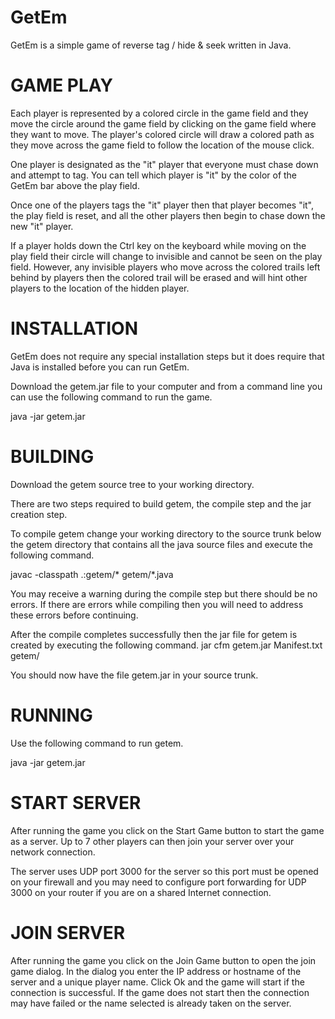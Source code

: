 # GetEm

GetEm is a simple game of reverse tag / hide & seek written in Java.


# GAME PLAY

Each player is represented by a colored circle in the game field and
they move the circle around the game field by clicking on the game 
field where they want to move. The player's colored circle will draw
a colored path as they move across the game field to follow the 
location of the mouse click.

One player is designated as the "it" player that everyone must chase
down and attempt to tag. You can tell which player is "it" by the 
color of the GetEm bar above the play field.

Once one of the players tags the "it" player then that player 
becomes "it", the play field is reset, and all the other players 
then begin to chase down the new "it" player.

If a player holds down the Ctrl key on the keyboard while moving 
on the play field their circle will change to invisible and cannot 
be seen on the play field. However, any invisible players who move 
across the colored trails left behind by players then the colored 
trail will be erased and will hint other players to the location 
of the hidden player.


# INSTALLATION

GetEm does not require any special installation steps but it does 
require that Java is installed before you can run GetEm.

Download the getem.jar file to your computer and from a command 
line you can use the following command to run the game.

java -jar getem.jar


# BUILDING

Download the getem source tree to your working directory.

There are two steps required to build getem, the compile step and 
the jar creation step.

To compile getem change your working directory to the source trunk
below the getem directory that contains all the java source files 
and execute the following command.

javac -classpath .:getem/* getem/*.java

You may receive a warning during the compile step but there should
be no errors. If there are errors while compiling then you will
need to address these errors before continuing.

After the compile completes successfully then the jar file for
getem is created by executing the following command.
jar cfm getem.jar Manifest.txt getem/

You should now have the file getem.jar in your source trunk.


# RUNNING

Use the following command to run getem.

java -jar getem.jar


# START SERVER

After running the game you click on the Start Game button to start
the game as a server. Up to 7 other players can then join your 
server over your network connection.

The server uses UDP port 3000 for the server so this port must be 
opened on your firewall and you may need to configure port 
forwarding for UDP 3000 on your router if you are on a shared
Internet connection.


# JOIN SERVER

After running the game you click on the Join Game button to open 
the join game dialog. In the dialog you enter the IP address or 
hostname of the server and a unique player name. Click Ok and 
the game will start if the connection is successful. If the game
does not start then the connection may have failed or the name 
selected is already taken on the server.

